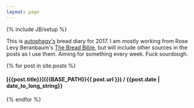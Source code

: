 ```yaml
---
layout: page
---
```

{% include JB/setup %}

This is [autophagy's](http://autophagy.io/) bread diary for 2017. I am mostly
working from Rose Levy Beranbaum's [The Bread Bible](http://books.wwnorton.com/books/The-Bread-Bible/),
but will include other sources in the posts as I use them. Aiming for something
every week. Fuck sourdough.

{% for post in site.posts %}
#### [{{post.title}}]({{BASE_PATH}}{{ post.url }}) <span class="post-date">/ {{post.date | date_to_long_string}}</span>
{% endfor %}
